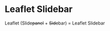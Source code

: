 # Leaflet Slidebar


Leaflet (Slide<strike>panel</strike> + <strike>Side</strike>bar) = Leaflet Slidebar